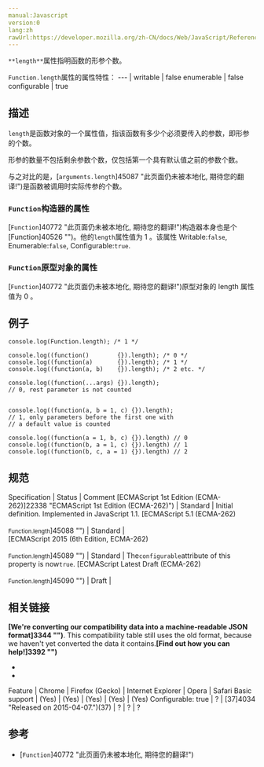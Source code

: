 ```yaml
---
manual:Javascript
version:0
lang:zh
rawUrl:https://developer.mozilla.org/zh-CN/docs/Web/JavaScript/Reference/Global_Objects/Function/Length
---
```






`**length**`属性指明函数的形参个数。


`Function.length`属性的属性特性： 
 ---  | 
writable | false 
enumerable | false 
configurable | true 



## 描述<a name="Description"></a>


`length`是函数对象的一个属性值，指该函数有多少个必须要传入的参数，即形参的个数。



形参的数量不包括剩余参数个数，仅包括第一个具有默认值之前的参数个数。



与之对比的是，[`arguments.length`]45087 "此页面仍未被本地化, 期待您的翻译!")是函数被调用时实际传参的个数。


### `Function`构造器的属性<a name="Function_构造器的属性"></a>


[`Function`]40772 "此页面仍未被本地化, 期待您的翻译!")构造器本身也是个[Function]40526 "")。他的`length`属性值为 1 。该属性 Writable:`false`, Enumerable:`false`, Configurable:`true`.


### `Function`原型对象的属性<a name="Function_原型对象的属性"></a>


[`Function`]40772 "此页面仍未被本地化, 期待您的翻译!")原型对象的 length 属性值为 0 。


## 例子<a name="Examples"></a>

```
console.log(Function.length); /* 1 */

console.log((function()        {}).length); /* 0 */
console.log((function(a)       {}).length); /* 1 */
console.log((function(a, b)    {}).length); /* 2 etc. */

console.log((function(...args) {}).length); 
// 0, rest parameter is not counted


console.log((function(a, b = 1, c) {}).length);
// 1, only parameters before the first one with 
// a default value is counted

console.log((function(a = 1, b, c) {}).length) // 0
console.log((function(b, a = 1, c) {}).length) // 1
console.log((function(b, c, a = 1) {}).length) // 2
```





## 规范<a name="规范"></a>

Specification | Status | Comment 
[ECMAScript 1st Edition (ECMA-262)]22338 "ECMAScript 1st Edition (ECMA-262)") | Standard | Initial definition. Implemented in JavaScript 1.1. 
[ECMAScript 5.1 (ECMA-262)<br></br><small>Function.length</small>]45088 "") | Standard |  
[ECMAScript 2015 (6th Edition, ECMA-262)<br></br><small>Function.length</small>]45089 "") | Standard | The`configurable`attribute of this property is now`true`. 
[ECMAScript Latest Draft (ECMA-262)<br></br><small>Function.length</small>]45090 "") | Draft |  


## 相关链接<a name="相关链接"></a>


**[We&#39;re converting our compatibility data into a machine-readable JSON format]3344 "")**. This compatibility table still uses the old format, because we haven&#39;t yet converted the data it contains.**[Find out how you can help!]3392 "")**


* 
* 

Feature | Chrome | Firefox (Gecko) | Internet Explorer | Opera | Safari 
Basic support | (Yes) | (Yes) | (Yes) | (Yes) | (Yes) 
Configurable: true | ? | [37]4034 "Released on 2015-04-07.")(37) | ? | ? | ? 





## 参考<a name="参考"></a>

* [`Function`]40772 "此页面仍未被本地化, 期待您的翻译!")




